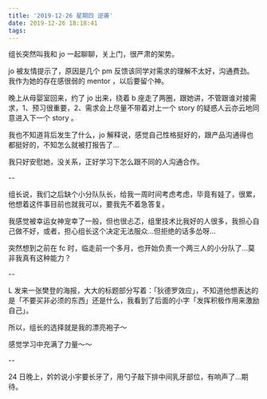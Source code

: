 ```yaml
---
title: '2019-12-26 星期四 逆袭'
date: 2019-12-26 18:18:41
tags:
---
```


组长突然叫我和 jo 一起聊聊，关上门，很严肃的架势。

jo 被友情提示了，原因是几个 pm 反馈该同学对需求的理解不太好，沟通费劲。我作为她的存在感很弱的 mentor ，以后要留个神。

晚上从母婴室回来，约了 jo 出来，绕着 b 座走了两圈，跟她讲，不管跟谁对接需求，1、预习很重要，2、需求会上尽量不带着对上一个 story 的疑惑人云亦云地同意进入下一个 story 。

我也不知道背后发生了什么，jo 解释说，感觉自己性格挺好的，跟产品沟通得也都挺好的，不知怎么就被打报告了...

我只好安慰她，没关系，正好学习下怎么跟不同的人沟通合作。

--

组长说，我们之后缺个小分队队长，给我一周时间考虑考虑，毕竟有娃了，很累，他想着这件事目前也就我可以，要我先不着急答复。

我感觉被幸运女神宠幸了一般，但也很忐忑，组里技术比我好的人很多，我担心自己做不好，或者，担心组长这个决定无法服众...但拒绝的话多怂呀...

突然想到之前在 fc 时，临走前一个多月，也开始负责一个两三人的小分队了...莫非我真有这种能力？

--

L 发来一张樊登的海报，大大的标题部分写着：「狄德罗效应」，不知道他想表达的是「不要买非必须的东西」还是什么，我看到了后面的小字「发挥积极作用来激励自己」。

所以，组长的选择就是我的漂亮袍子～

感觉学习中充满了力量～～

--

24 日晚上，妗妗说小宇要长牙了，用勺子敲下排中间乳牙部位，有响声了...期待。


